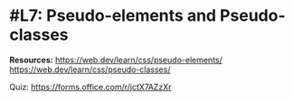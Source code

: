 # #L7: Pseudo-elements and Pseudo-classes

**Resources:**
https://web.dev/learn/css/pseudo-elements/
https://web.dev/learn/css/pseudo-classes/

Quiz: https://forms.office.com/r/jctX7AZzXr
